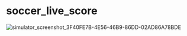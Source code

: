 # soccer_live_score


![simulator_screenshot_3F40FE7B-4E56-46B9-86DD-02AD86A78BDE](https://user-images.githubusercontent.com/27118779/143784068-08e37047-37dc-404f-9b9f-139648a58706.png)

